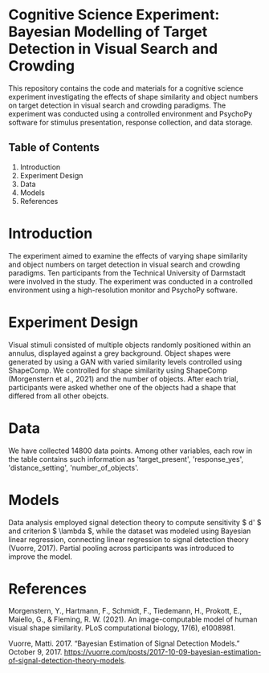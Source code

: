 # Cognitive Science Experiment: Bayesian Modelling of Target Detection in Visual Search and Crowding

This repository contains the code and materials for a cognitive science experiment investigating the effects of shape similarity and object numbers on target detection in visual search and crowding paradigms. The experiment was conducted using a controlled environment and PsychoPy software for stimulus presentation, response collection, and data storage.

## Table of Contents

1. Introduction
2. Experiment Design
3. Data
4. Models
5. References

# Introduction

The experiment aimed to examine the effects of varying shape similarity and object numbers on target detection in visual search and crowding paradigms. Ten participants from the Technical University of Darmstadt were involved in the study. The experiment was conducted in a controlled environment using a high-resolution monitor and PsychoPy software.

# Experiment Design

Visual stimuli consisted of multiple objects randomly positioned within an annulus, displayed against a grey background. Object shapes were generated by using a GAN with varied similarity levels controlled using ShapeComp. We controlled for shape similarity using ShapeComp (Morgenstern et al., 2021) and the number of objects. After each trial, participants were asked whether one of the objects had a shape that differed from all other obejcts.
# Data

We have collected 14800 data points. Among other variables, each row in the table contains such information as 'target_present', 'response_yes', 'distance_setting', 'number_of_objects'.

# Models

Data analysis employed signal detection theory to compute sensitivity $ d' $ and criterion $ \lambda $, while the dataset was modeled using Bayesian linear regression, connecting linear regression to signal detection theory (Vuorre, 2017). Partial pooling across participants was introduced to improve the model.

# References

Morgenstern, Y., Hartmann, F., Schmidt, F., Tiedemann, H., Prokott, E., Maiello, G., & Fleming, R. W. (2021). An image-computable model of human visual shape similarity. PLoS computational biology, 17(6), e1008981.

Vuorre, Matti. 2017. “Bayesian Estimation of Signal Detection Models.” October 9, 2017. https://vuorre.com/posts/2017-10-09-bayesian-estimation-of-signal-detection-theory-models.

